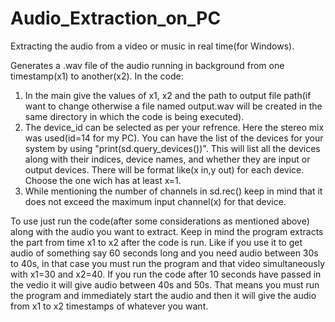 # Audio_Extraction_on_PC
Extracting the audio from a video or music in real time(for Windows).

Generates a .wav file of the audio running in background from one timestamp(x1) to another(x2).
In the code:
1. In the main give the values of x1, x2 and the path to output file path(if want to change otherwise a file named output.wav will be created in the same directory in which the code is being executed).
2. The device_id can be selected as per your refrence. Here the stereo mix was used(id=14 for my PC). You can have the list of the devices for your system by using "print(sd.query_devices())". This will list all the devices along with their indices, device names, and whether they are input or output devices. There will be format like(x in,y out) for each device. Choose the one wich has at least x=1.
3. While mentioning the number of channels in sd.rec() keep in mind that it does not exceed the maximum input channel(x) for that device.

To use just run the code(after some considerations as mentioned above) along with the audio you want to extract. Keep in mind the program extracts the part from time x1 to x2 after the code is run. Like if you use it to get audio of something say 60 seconds long and you need audio between 30s to 40s, in that case you must run the program and that video simultaneously with x1=30 and x2=40. If you run the code after 10 seconds have passed in the vedio it will give audio between 40s and 50s. That means you must run the program and immediately start the audio and then it will give the audio from x1 to x2 timestamps of whatever you want.
